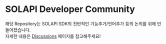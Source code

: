 # SOLAPI Developer Community

해당 Repository는 SOLAPI SDK의 전반적인 기능추가/언어추가 등의 논의를 위해 만들어졌습니다.  
자세한 내용은 [Discussions](https://github.com/solapi/community/discussions) 페이지를 참고해주세요!
